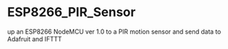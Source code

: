 # ESP8266_PIR_Sensor
up an ESP8266 NodeMCU ver 1.0 to a PIR motion sensor and send data to Adafruit and IFTTT
